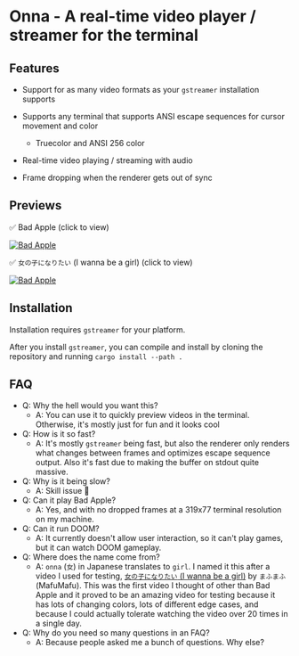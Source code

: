 # Onna - A real-time video player / streamer for the terminal

## Features

- Support for as many video formats as your `gstreamer` installation supports
- Supports any terminal that supports ANSI escape sequences for cursor movement and color

  - Truecolor and ANSI 256 color
- Real-time video playing / streaming with audio
- Frame dropping when the renderer gets out of sync

## Previews
✅ Bad Apple (click to view)

[![Bad Apple](https://img.youtube.com/vi/vuBwfK6ZA50/0.jpg)](https://www.youtube.com/watch?v=vuBwfK6ZA50)

✅ `女の子になりたい` (I wanna be a girl) (click to view)

[![Bad Apple](https://img.youtube.com/vi/SsqUDfQHbjE/0.jpg)](https://www.youtube.com/watch?v=SsqUDfQHbjE)
## Installation

Installation requires `gstreamer` for your platform.

After you install `gstreamer`, you can compile and install by cloning the repository and running `cargo install --path .`

## FAQ

- Q: Why the hell would you want this?
  - A: You can use it to quickly preview videos in the terminal. Otherwise, it's mostly just for fun and it looks cool
- Q: How is it so fast?
  - A: It's mostly `gstreamer` being fast, but also the renderer only renders what changes between frames and optimizes escape sequence output. Also it's fast due to making the buffer on stdout quite massive.
- Q: Why is it being slow?
  - A: Skill issue 🚀️
- Q: Can it play Bad Apple?
  - A: Yes, and with no dropped frames at a 319x77 terminal resolution on my machine.
- Q: Can it run DOOM?
  - A: It currently doesn't allow user interaction, so it can't play games, but it can watch DOOM gameplay.
- Q: Where does the name come from?
  - A: `onna` (`女`) in Japanese translates to `girl`. I named it this after a video I used for testing, [`女の子になりたい` (I wanna be a girl)](https://www.youtube.com/watch?v=ucbx9we6EHk) by `まふまふ` (MafuMafu).
    This was the first video I thought of other than Bad Apple and it proved to be an amazing video for testing because it has lots of changing colors, lots of different edge cases, and because I could actually tolerate watching the video over 20 times in a single day.
- Q: Why do you need so many questions in an FAQ?
  - A: Because people asked me a bunch of questions. Why else?
